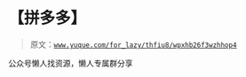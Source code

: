 # 【拼多多】

> 原文：[`www.yuque.com/for_lazy/thfiu8/wpxhb26f3wzhhop4`](https://www.yuque.com/for_lazy/thfiu8/wpxhb26f3wzhhop4)

<ne-p id="u3e227cc7" data-lake-id="u3e227cc7"><ne-text id="ue7ebcb49">公众号懒人找资源，懒人专属群分享</ne-text></ne-p>